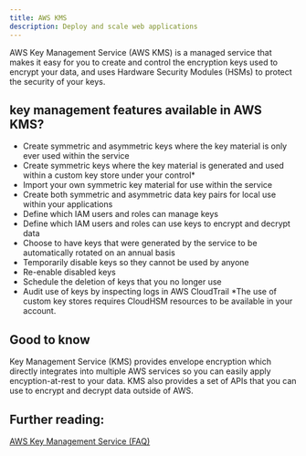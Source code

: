 ```yaml
---
title: AWS KMS
description: Deploy and scale web applications
---
```


AWS Key Management Service (AWS KMS) is a managed service that makes it easy for you to create and control the encryption keys used to encrypt your data, and uses Hardware Security Modules (HSMs) to protect the security of your keys.


## key management features available in AWS KMS?

- Create symmetric and asymmetric keys where the key material is only ever used within the service
- Create symmetric keys where the key material is generated and used within a custom key store under your control*
- Import your own symmetric key material for use within the service
- Create both symmetric and asymmetric data key pairs for local use within your applications
- Define which IAM users and roles can manage keys
- Define which IAM users and roles can use keys to encrypt and decrypt data
- Choose to have keys that were generated by the service to be automatically rotated on an annual basis
- Temporarily disable keys so they cannot be used by anyone
- Re-enable disabled keys
- Schedule the deletion of keys that you no longer use
- Audit use of keys by inspecting logs in AWS CloudTrail
*The use of custom key stores requires CloudHSM resources to be available in your account.


## Good to know

Key Management Service (KMS) provides envelope encryption which directly integrates into multiple AWS services so you can easily apply encyption-at-rest to your data. KMS also provides a set of APIs that you can use to encrypt and decrypt data outside of AWS.

## Further reading:

[AWS Key Management Service (FAQ)](https://aws.amazon.com/kms/faqs/)